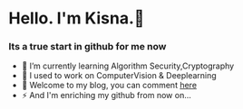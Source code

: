 

# Hello. I'm Kisna.👋

### Its a true start in github for me now
- 🔭 I’m currently learning Algorithm Security,Cryptography
- 🌱 I used to work on ComputerVision & Deeplearning 
- 💬 Welcome to my blog, you can comment [here](http://eotstxtab.top)
- ⚡ And I'm enriching my github from now on...

<!--
Here are some ideas to get you started:
<img align="right" src="https://github-readme-stats.vercel.app/api?username=EotStxTaB&show_icons=true&icon_color=CE1D2D&text_color=718096&bg_color=ffffff&hide_title=true" />
* 🔭 I’m currently working on ...
- 🌱 I’m currently learning ...
- 👯 I’m looking to collaborate on ...
- 🤔 I’m looking for help with ...
- 💬 Ask me about ...
- 📫 How to reach me: ...
- 😄 Pronouns: ...
- ⚡ Fun fact: ...
-->
